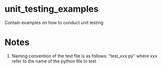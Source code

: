 # unit_testing_examples
 Contain examples on how to conduct unit testing

 # Notes
 1) Naming convention of the test file is as follows: "test_xxx.py" where xxx refer to the name of the python file to test 

